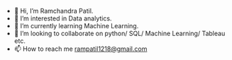 - 👋 Hi, I’m Ramchandra Patil.
- 👀 I’m interested in Data analytics.
- 🌱 I’m currently learning Machine Learning.
- 💞️ I’m looking to collaborate on python/ SQL/ Machine Learning/ Tableau etc.
- 📫 How to reach me rampatil1218@gmail.com

<!---
ram-patil1812/ram-patil1812 is a ✨ special ✨ repository because its `README.md` (this file) appears on your GitHub profile.
You can click the Preview link to take a look at your changes.
--->
